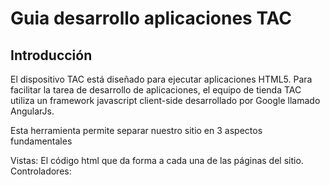 # Guia desarrollo aplicaciones TAC

## Introducción

El dispositivo TAC está diseñado para ejecutar aplicaciones HTML5.
Para facilitar la tarea de desarrollo de aplicaciones, el equipo de tienda TAC utiliza un framework javascript client-side desarrollado por Google llamado AngularJs.

Esta herramienta permite separar nuestro sitio en 3 aspectos fundamentales

Vistas: El código html que da forma a cada una de las páginas del sitio.
Controladores: 
